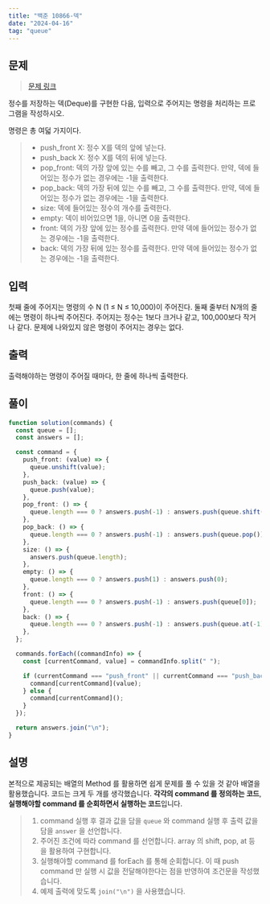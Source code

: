 ```yaml
---
title: "백준 10866-덱"
date: "2024-04-16"
tag: "queue"
---
```


## 문제

> <a href="https://www.acmicpc.net/problem/10866" target="_blank">문제 링크</a>

정수를 저장하는 덱(Deque)를 구현한 다음, 입력으로 주어지는 명령을 처리하는 프로그램을 작성하시오.

명령은 총 여덟 가지이다.

> - push_front X: 정수 X를 덱의 앞에 넣는다.
> - push_back X: 정수 X를 덱의 뒤에 넣는다.
> - pop_front: 덱의 가장 앞에 있는 수를 빼고, 그 수를 출력한다. 만약, 덱에 들어있는 정수가 없는 경우에는 -1을 출력한다.
> - pop_back: 덱의 가장 뒤에 있는 수를 빼고, 그 수를 출력한다. 만약, 덱에 들어있는 정수가 없는 경우에는 -1을 출력한다.
> - size: 덱에 들어있는 정수의 개수를 출력한다.
> - empty: 덱이 비어있으면 1을, 아니면 0을 출력한다.
> - front: 덱의 가장 앞에 있는 정수를 출력한다. 만약 덱에 들어있는 정수가 없는 경우에는 -1을 출력한다.
> - back: 덱의 가장 뒤에 있는 정수를 출력한다. 만약 덱에 들어있는 정수가 없는 경우에는 -1을 출력한다.

## 입력

첫째 줄에 주어지는 명령의 수 N (1 ≤ N ≤ 10,000)이 주어진다. 둘째 줄부터 N개의 줄에는 명령이 하나씩 주어진다. 주어지는 정수는 1보다 크거나 같고, 100,000보다 작거나 같다. 문제에 나와있지 않은 명령이 주어지는 경우는 없다.

## 출력

출력해야하는 명령이 주어질 때마다, 한 줄에 하나씩 출력한다.

## 풀이

```ts
function solution(commands) {
  const queue = [];
  const answers = [];

  const command = {
    push_front: (value) => {
      queue.unshift(value);
    },
    push_back: (value) => {
      queue.push(value);
    },
    pop_front: () => {
      queue.length === 0 ? answers.push(-1) : answers.push(queue.shift());
    },
    pop_back: () => {
      queue.length === 0 ? answers.push(-1) : answers.push(queue.pop());
    },
    size: () => {
      answers.push(queue.length);
    },
    empty: () => {
      queue.length === 0 ? answers.push(1) : answers.push(0);
    },
    front: () => {
      queue.length === 0 ? answers.push(-1) : answers.push(queue[0]);
    },
    back: () => {
      queue.length === 0 ? answers.push(-1) : answers.push(queue.at(-1));
    },
  };

  commands.forEach((commandInfo) => {
    const [currentCommand, value] = commandInfo.split(" ");

    if (currentCommand === "push_front" || currentCommand === "push_back") {
      command[currentCommand](value);
    } else {
      command[currentCommand]();
    }
  });

  return answers.join("\n");
}
```

## 설명

본적으로 제공되는 배열의 Method 를 활용하면 쉽게 문제를 풀 수 있을 것 같아 배열을 활용했습니다. 코드는 크게 두 개를 생각했습니다. **각각의 command 를 정의하는 코드**, **실행해야할 command 를 순회하면서 실행하는 코드**입니다.

> 1. command 실행 후 결과 값을 담을 `queue` 와 command 실행 후 출력 값을 담을 `answer` 을 선언합니다.
> 2. 주어진 조건에 따라 command 를 선언합니다. array 의 shift, pop, at 등을 활용하여 구현합니다.
> 3. 실행해야할 command 를 forEach 를 통해 순회합니다. 이 때 push command 만 실행 시 값을 전달해야한다는 점을 반영하여 조건문을 작성했습니다.
> 4. 예제 출력에 맞도록 `join("\n")` 을 사용했습니다.
